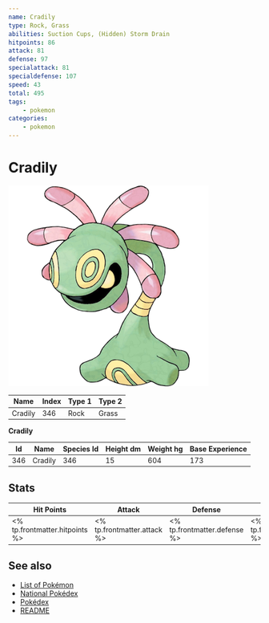 ```yaml
---
name: Cradily
type: Rock, Grass
abilities: Suction Cups, (Hidden) Storm Drain
hitpoints: 86
attack: 81
defense: 97
specialattack: 81
specialdefense: 107
speed: 43
total: 495
tags:
    - pokemon
categories:
    - pokemon
---
```


# Cradily


![Cradily](images/346.png)

| **Name** | **Index** | **Type 1** | **Type 2** |
|----|----|----|----|
| Cradily | 346 | Rock | Grass  |

**Cradily** 




| **Id** | **Name** | **Species Id** | **Height dm** | **Weight hg** | **Base Experience** |
|--------|----------|----------------|------------|------------|---------------------|
| 346 | Cradily | 346 | 15 | 604 | 173 |



## Stats

| **Hit Points** | **Attack** | **Defense** | **Special Attack** | **Special Defense** | **Speed** | **Total** |
|----------------|------------|-------------|--------------------|---------------------|-----------|-----------|
| <% tp.frontmatter.hitpoints %> | <% tp.frontmatter.attack %> | <% tp.frontmatter.defense %> | <% tp.frontmatter.specialattack %> | <% tp.frontmatter.specialdefense %> | <% tp.frontmatter.speed %> | <% tp.frontmatter.total %> |

## See also

- [List of Pokémon](../pokemon.md)
- [National Pokédex](../national_pokedex.md)
- [Pokédex](../pokedex.md)
- [README](../README.md)
